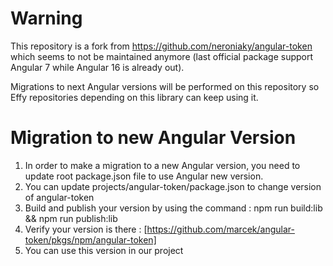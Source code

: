 # Warning

This repository is a fork from https://github.com/neroniaky/angular-token which seems to not be maintained anymore (last official package support Angular 7 while Angular 16 is already out).

Migrations to next Angular versions will be performed on this repository so Effy repositories depending on this library can keep using it.

# Migration to new Angular Version

1. In order to make a migration to a new Angular version, you need to update root package.json file to use Angular new version.
2. You can update projects/angular-token/package.json to change version of angular-token
3. Build and publish your version by using the command : npm run build:lib && npm run publish:lib
4. Verify your version is there : [https://github.com/marcek/angular-token/pkgs/npm/angular-token]
5. You can use this version in our project
